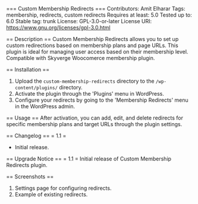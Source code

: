  === Custom Membership Redirects ===
Contributors: Amit Elharar
Tags: membership, redirects, custom redirects
Requires at least: 5.0
Tested up to: 6.0
Stable tag: trunk
License: GPL-3.0-or-later
License URI: https://www.gnu.org/licenses/gpl-3.0.html

== Description ==
Custom Membership Redirects allows you to set up custom redirections based on membership plans and page URLs. This plugin is ideal for managing user access based on their membership level. Compatible with Skyverge Woocomerce membership plugin.

== Installation ==
1. Upload the `custom-membership-redirects` directory to the `/wp-content/plugins/` directory.
2. Activate the plugin through the 'Plugins' menu in WordPress.
3. Configure your redirects by going to the 'Membership Redirects' menu in the WordPress admin.

== Usage ==
After activation, you can add, edit, and delete redirects for specific membership plans and target URLs through the plugin settings.

== Changelog ==
= 1.1 =
* Initial release.

== Upgrade Notice ==
= 1.1 =
Initial release of Custom Membership Redirects plugin.

== Screenshots ==
1. Settings page for configuring redirects.
2. Example of existing redirects.
